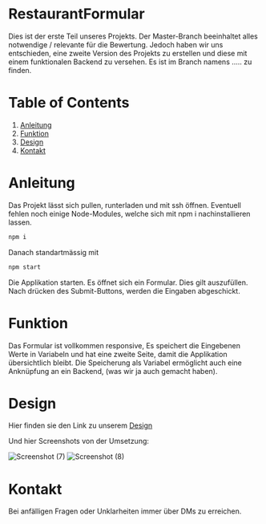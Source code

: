 # RestaurantFormular 

Dies ist der erste Teil unseres Projekts. Der Master-Branch beeinhaltet alles notwendige / relevante für die Bewertung. Jedoch haben wir uns entschieden, eine zweite Version des Projekts zu erstellen und diese mit einem funktionalen Backend zu versehen.
Es ist im Branch namens ..... zu finden. 

# Table of Contents

1. [Anleitung](#Anleitung)
2. [Funktion](#funktion)
3. [Design](#design)
4. [Kontakt](#kontakt)


# Anleitung

Das Projekt lässt sich pullen, runterladen und mit ssh öffnen. Eventuell fehlen noch einige Node-Modules, welche sich mit npm i nachinstallieren lassen.
```bash
npm i
```
Danach standartmässig mit
```bash
npm start
```
Die Applikation starten. Es öffnet sich ein Formular. Dies gilt auszufüllen. Nach drücken des Submit-Buttons, werden die Eingaben abgeschickt.

# Funktion

Das Formular ist vollkommen responsive, Es speichert die Eingebenen Werte in Variabeln und hat eine zweite Seite, damit die Applikation übersichtlich bleibt. Die Speicherung als Variabel ermöglicht auch eine Anknüpfung an ein Backend,
(was wir ja auch gemacht haben). 

# Design

Hier finden sie den Link zu unserem [Design](https://www.figma.com/file/bSPTLWguMkYnjmX8QjE2K5/Figma-basics?type=design&node-id=501-11&mode=design)

Und hier Screenshots von der Umsetzung:


![Screenshot (7)](https://github.com/EricLuec/RestaurantFormular/assets/140081980/72138dad-4871-4fe9-9b31-6b4a06b1f0ad)
![Screenshot (8)](https://github.com/EricLuec/RestaurantFormular/assets/140081980/966a562a-ad0a-4a6f-b20e-65c6397505b8)


# Kontakt 
Bei anfälligen Fragen oder Unklarheiten immer über DMs zu erreichen. 
